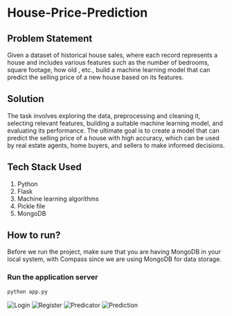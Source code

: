 # House-Price-Prediction

## Problem Statement
Given a dataset of historical house sales, where each record represents a house and includes various features such as the number of bedrooms, square footage, how old , etc., build a machine learning model that can predict the selling price of a new house based on its features.

## Solution
The task involves exploring the data, preprocessing and cleaning it, selecting relevant features, building a suitable machine learning model, and evaluating its performance. The ultimate goal is to create a model that can predict the selling price of a house with high accuracy, which can be used by real estate agents, home buyers, and sellers to make informed decisions.

## Tech Stack Used
1. Python 
2. Flask
3. Machine learning algorithms
4. Pickle file
5. MongoDB


## How to run?
Before we run the project, make sure that you are having MongoDB in your local system, with Compass since we are using MongoDB for data storage.

### Run the application server
```bash
python app.py
```



![Login](https://user-images.githubusercontent.com/95169967/219284374-f4342a76-45c5-4b15-b079-898c0af8d009.PNG)
![Register](https://user-images.githubusercontent.com/95169967/219284461-87cb9453-a0ca-4605-93c4-9bf9517191b5.PNG)
![Predicator](https://user-images.githubusercontent.com/95169967/219284480-29daeb85-98ae-4ad1-8289-a47437a27516.PNG)
![Prediction](https://user-images.githubusercontent.com/95169967/219284745-5d0ffc66-89b9-40ea-90df-48a68bfc43fc.PNG)

